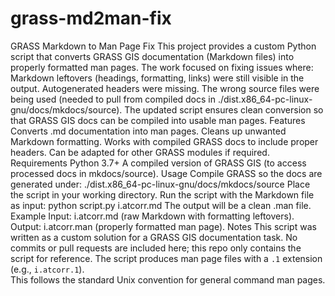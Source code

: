 # grass-md2man-fix
GRASS Markdown to Man Page Fix
This project provides a custom Python script that converts GRASS GIS documentation (Markdown files) into properly formatted man pages.
The work focused on fixing issues where:
Markdown leftovers (headings, formatting, links) were still visible in the output.
Autogenerated headers were missing.
The wrong source files were being used (needed to pull from compiled docs in ./dist.x86_64-pc-linux-gnu/docs/mkdocs/source).
The updated script ensures clean conversion so that GRASS GIS docs can be compiled into usable man pages.
Features
Converts .md documentation into man pages.
Cleans up unwanted Markdown formatting.
Works with compiled GRASS docs to include proper headers.
Can be adapted for other GRASS modules if required.
Requirements
Python 3.7+
A compiled version of GRASS GIS (to access processed docs in mkdocs/source).
Usage
Compile GRASS so the docs are generated under:
./dist.x86_64-pc-linux-gnu/docs/mkdocs/source
Place the script in your working directory.
Run the script with the Markdown file as input:
python script.py i.atcorr.md
The output will be a clean .man file.
Example
Input: i.atcorr.md (raw Markdown with formatting leftovers).
Output: i.atcorr.man (properly formatted man page).
Notes
This script was written as a custom solution for a GRASS GIS documentation task.
No commits or pull requests are included here; this repo only contains the script for reference.
The script produces man page files with a `.1` extension (e.g., `i.atcorr.1`).  
This follows the standard Unix convention for general command man pages.


